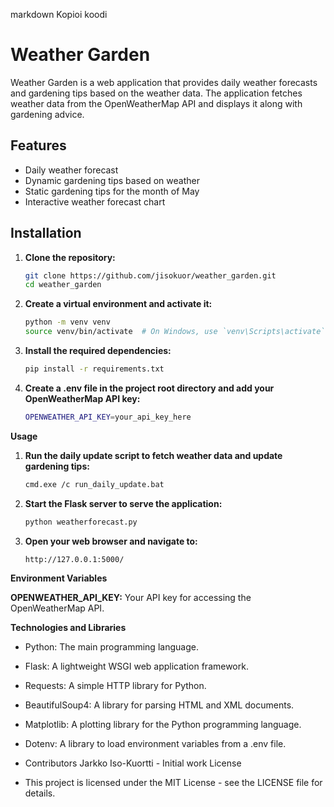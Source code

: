 ﻿markdown
Kopioi koodi
# Weather Garden

Weather Garden is a web application that provides daily weather forecasts and gardening tips based on the weather data. The application fetches weather data from the OpenWeatherMap API and displays it along with gardening advice.

## Features

- Daily weather forecast
- Dynamic gardening tips based on weather
- Static gardening tips for the month of May
- Interactive weather forecast chart

## Installation

1. **Clone the repository:**

   ```bash
   git clone https://github.com/jisokuor/weather_garden.git
   cd weather_garden

2. **Create a virtual environment and activate it:**
   ```bash
   python -m venv venv
   source venv/bin/activate  # On Windows, use `venv\Scripts\activate`

3. **Install the required dependencies:**

   ```bash
   pip install -r requirements.txt
   
4. **Create a .env file in the project root directory and add your OpenWeatherMap API key:**
   ```bash
   OPENWEATHER_API_KEY=your_api_key_here

**Usage**

1. **Run the daily update script to fetch weather data and update gardening tips:**

   ```bash
   cmd.exe /c run_daily_update.bat
2. **Start the Flask server to serve the application:**

   ```bash
   python weatherforecast.py
3. **Open your web browser and navigate to:**
   ```bash
   http://127.0.0.1:5000/

**Environment Variables**

   **OPENWEATHER_API_KEY:** Your API key for accessing the OpenWeatherMap API.

**Technologies and Libraries**
 * Python: The main programming language.
 * Flask: A lightweight WSGI web application framework. 
 * Requests: A simple HTTP library for Python. 
 * BeautifulSoup4: A library for parsing HTML and XML documents. 
 * Matplotlib: A plotting library for the Python programming language. 
 * Dotenv: A library to load environment variables from a .env file.

 * Contributors
Jarkko Iso-Kuortti - Initial work
License
 * This project is licensed under the MIT License - see the LICENSE file for details.


